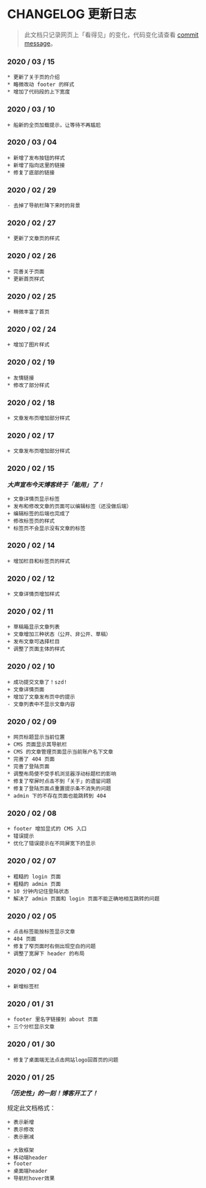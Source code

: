 # CHANGELOG 更新日志

> 此文档只记录网页上「看得见」的变化，代码变化请查看 [commit message](https://github.com/purple4pur/blog-with-cms/commits/master)。

### 2020 / 03 / 15

```
* 更新了关于页的介绍
* 略微改动 footer 的样式
* 增加了代码段的上下宽度
```

### 2020 / 03 / 10

```
+ 船新的全页加载提示，让等待不再尴尬
```

### 2020 / 03 / 04

```
+ 新增了发布按钮的样式
+ 新增了指向这里的链接
* 修复了底部的链接
```

### 2020 / 02 / 29

```
- 去掉了导航栏降下来时的背景
```

### 2020 / 02 / 27

```
* 更新了文章页的样式
```

### 2020 / 02 / 26

```
+ 完善关于页面
* 更新首页样式
```

### 2020 / 02 / 25

```
+ 稍微丰富了首页
```

### 2020 / 02 / 24

```
+ 增加了图片样式
```

### 2020 / 02 / 19

```
+ 友情链接
* 修改了部分样式
```

### 2020 / 02 / 18

```
+ 文章发布页增加部分样式
```

### 2020 / 02 / 17

```
+ 文章发布页增加部分样式
```

### 2020 / 02 / 15

***大声宣布今天博客终于「能用」了！***

```
+ 文章详情页显示标签
+ 发布和修改文章的页面可以编辑标签（还没做后端）
+ 编辑标签的后端也完成了
* 修改标签页的样式
* 标签页不会显示没有文章的标签
```

### 2020 / 02 / 14

```
+ 增加栏目和标签页的样式
```

### 2020 / 02 / 12

```
+ 文章详情页增加样式
```

### 2020 / 02 / 11

```
+ 草稿箱显示文章列表
+ 文章增加三种状态（公开、非公开、草稿）
+ 发布文章可选择栏目
* 调整了页面主体的样式
```

### 2020 / 02 / 10

```
+ 成功提交文章了！szd!
+ 文章详情页面
+ 增加了文章发布页中的提示
- 文章列表中不显示文章内容
```

### 2020 / 02 / 09

```
+ 网页标题显示当前位置
+ CMS 页面显示其导航栏
+ CMS 的文章管理页面显示当前账户名下文章
* 完善了 404 页面
* 完善了登陆页面
* 调整布局使不受手机浏览器浮动标题栏的影响
* 修复了窄屏时点击不到「关于」的遗留问题
* 修复了登陆页面点重置提示条不消失的问题
* admin 下的不存在页面也能跳转到 404
```

### 2020 / 02 / 08

```
+ footer 增加显式的 CMS 入口
+ 错误提示
* 优化了错误提示在不同屏宽下的显示
```

### 2020 / 02 / 07

```
+ 粗糙的 login 页面
+ 粗糙的 admin 页面
+ 10 分钟内记住登陆状态
* 解决了 admin 页面和 login 页面不能正确地相互跳转的问题
```

### 2020 / 02 / 05

```
+ 点击标签能按标签显示文章
+ 404 页面
* 修复了窄页面时右侧出现空白的问题
* 调整了宽屏下 header 的布局
```

### 2020 / 02 / 04

```
+ 新增标签栏
```

### 2020 / 01 / 31

```
+ footer 里名字链接到 about 页面
+ 三个分栏显示文章
```

### 2020 / 01 / 30

```
* 修复了桌面端无法点击网站logo回首页的问题
```

### 2020 / 01 / 25

***「历史性」的一刻！博客开工了！***

规定此文档格式：

```
+ 表示新增
* 表示修改
- 表示删减
```

```
+ 大致框架
+ 移动端header
+ footer
+ 桌面端header
+ 导航栏hover效果
```

